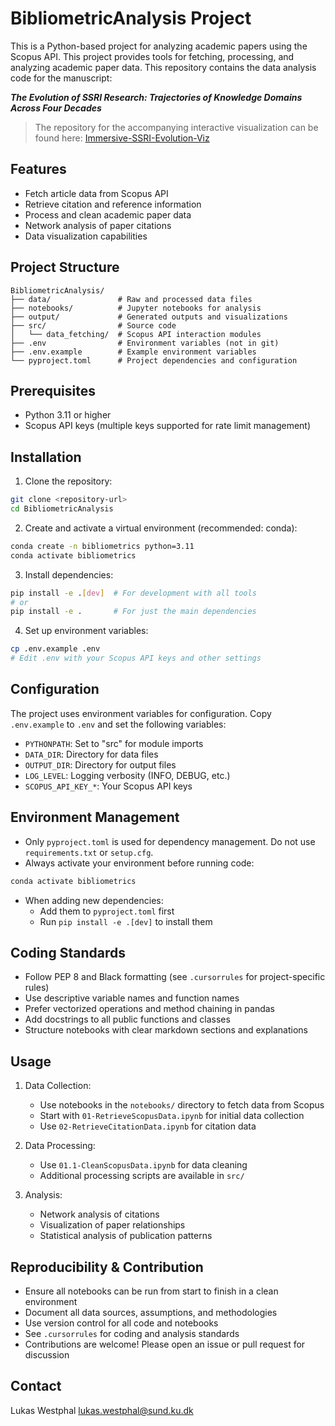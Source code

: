 # BibliometricAnalysis Project

This is a Python-based project for analyzing academic papers using the Scopus API. This project provides tools for fetching, processing, and analyzing academic paper data.
This repository contains the data analysis code for the manuscript:

**_The Evolution of SSRI Research: Trajectories of Knowledge Domains Across Four Decades_**

> The repository for the accompanying interactive visualization can be found here: [Immersive-SSRI-Evolution-Viz](https://github.com/jarolim14/Immersive-SSRI-Evolution-Viz)




## Features

- Fetch article data from Scopus API
- Retrieve citation and reference information
- Process and clean academic paper data
- Network analysis of paper citations
- Data visualization capabilities

## Project Structure

```
BibliometricAnalysis/
├── data/               # Raw and processed data files
├── notebooks/          # Jupyter notebooks for analysis
├── output/             # Generated outputs and visualizations
├── src/                # Source code
│   └── data_fetching/  # Scopus API interaction modules
├── .env                # Environment variables (not in git)
├── .env.example        # Example environment variables
└── pyproject.toml      # Project dependencies and configuration
```

## Prerequisites

- Python 3.11 or higher
- Scopus API keys (multiple keys supported for rate limit management)

## Installation

1. Clone the repository:
```bash
git clone <repository-url>
cd BibliometricAnalysis
```

2. Create and activate a virtual environment (recommended: conda):
```bash
conda create -n bibliometrics python=3.11
conda activate bibliometrics
```

3. Install dependencies:
```bash
pip install -e .[dev]  # For development with all tools
# or
pip install -e .       # For just the main dependencies
```

4. Set up environment variables:
```bash
cp .env.example .env
# Edit .env with your Scopus API keys and other settings
```

## Configuration

The project uses environment variables for configuration. Copy `.env.example` to `.env` and set the following variables:

- `PYTHONPATH`: Set to "src" for module imports
- `DATA_DIR`: Directory for data files
- `OUTPUT_DIR`: Directory for output files
- `LOG_LEVEL`: Logging verbosity (INFO, DEBUG, etc.)
- `SCOPUS_API_KEY_*`: Your Scopus API keys

## Environment Management

- Only `pyproject.toml` is used for dependency management. Do not use `requirements.txt` or `setup.cfg`.
- Always activate your environment before running code:
```bash
conda activate bibliometrics
```
- When adding new dependencies:
  - Add them to `pyproject.toml` first
  - Run `pip install -e .[dev]` to install them

## Coding Standards

- Follow PEP 8 and Black formatting (see `.cursorrules` for project-specific rules)
- Use descriptive variable names and function names
- Prefer vectorized operations and method chaining in pandas
- Add docstrings to all public functions and classes
- Structure notebooks with clear markdown sections and explanations

## Usage

1. Data Collection:
   - Use notebooks in the `notebooks/` directory to fetch data from Scopus
   - Start with `01-RetrieveScopusData.ipynb` for initial data collection
   - Use `02-RetrieveCitationData.ipynb` for citation data

2. Data Processing:
   - Use `01.1-CleanScopusData.ipynb` for data cleaning
   - Additional processing scripts are available in `src/`

3. Analysis:
   - Network analysis of citations
   - Visualization of paper relationships
   - Statistical analysis of publication patterns

## Reproducibility & Contribution

- Ensure all notebooks can be run from start to finish in a clean environment
- Document all data sources, assumptions, and methodologies
- Use version control for all code and notebooks
- See `.cursorrules` for coding and analysis standards
- Contributions are welcome! Please open an issue or pull request for discussion

## Contact

Lukas Westphal
lukas.westphal@sund.ku.dk
